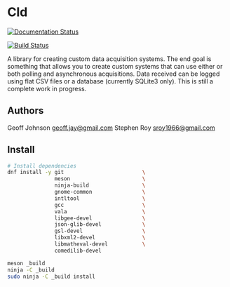 # Cld

[![Documentation Status](https://readthedocs.org/projects/libcld/badge/?version=latest)](https://readthedocs.org/projects/libcld/?badge=latest)

[![Build Status](https://travis-ci.org/geoffjay/libcld.svg?branch=master)](https://travis-ci.org/geoffjay/libcld)

A library for creating custom data acquisition systems. The end goal is
something that allows you to create custom systems that can use either or both
polling and asynchronous acquisitions. Data received can be logged using flat
CSV files or a database (currently SQLite3 only). This is still a complete work
in progress.

## Authors

Geoff Johnson <geoff.jay@gmail.com>
Stephen Roy <sroy1966@gmail.com>

## Install

```bash
# Install dependencies
dnf install -y git                         \
               meson                       \
               ninja-build                 \
               gnome-common                \
               intltool                    \
               gcc                         \
               vala                        \
               libgee-devel                \
               json-glib-devel             \
               gsl-devel                   \
               libxml2-devel               \
               libmatheval-devel           \
               comedilib-devel

meson _build
ninja -C _build
sudo ninja -C _build install
```
